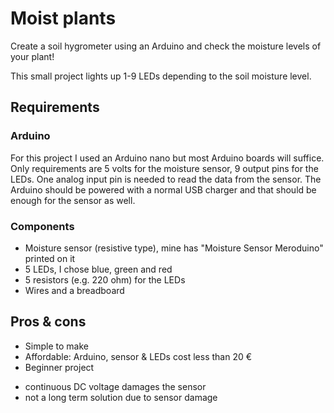 # Moist plants

Create a soil hygrometer using an Arduino and check the moisture levels of your plant!

This small project lights up 1-9 LEDs depending to the soil moisture level.

## Requirements

### Arduino

For this project I used an Arduino nano but most Arduino boards will suffice.
Only requirements are 5 volts for the moisture sensor, 9 output pins for the LEDs.
One analog input pin is needed to read the data from the sensor. The Arduino should be powered with a normal
USB charger and that should be enough for the sensor as well.

### Components

- Moisture sensor (resistive type), mine has "Moisture Sensor Meroduino" printed on it
- 5 LEDs, I chose blue, green and red
- 5 resistors (e.g. 220 ohm) for the LEDs
- Wires and a breadboard

## Pros & cons

+ Simple to make
+ Affordable: Arduino, sensor & LEDs cost less than 20 €
+ Beginner project
- continuous DC voltage damages the sensor
- not a long term solution due to sensor damage

